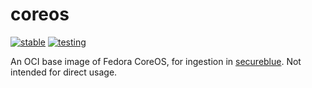 # coreos 

[![stable](https://github.com/secureblue/ucore/actions/workflows/build-stable.yml/badge.svg)](https://github.com/secureblue/ucore/actions/workflows/build-stable.yml)
[![testing](https://github.com/secureblue/ucore/actions/workflows/build-testing.yml/badge.svg)](https://github.com/secureblue/ucore/actions/workflows/build-testing.yml)

An OCI base image of Fedora CoreOS, for ingestion in [secureblue](https://github.com/secureblue/secureblue). Not intended for direct usage.

